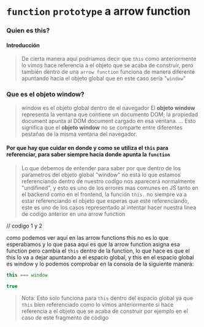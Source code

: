 # ```function``` ```prototype``` a arrow function
### Quien es this?
#### Introducción 
>De cierta manera aquí podríamos decir que ```this``` como anteriormente lo vimos hace referencia a el objeto que se acaba de construir, pero también dentro de una ```arrow function``` funciona de manera diferente apuntando hacia el objeto global que en este caso sería "```window```"

### Que es el objeto window?
>window es el objeto global dentro de el navegador El **objeto window** representa la ventana que contiene un documento DOM; la propiedad document apunta al DOM document cargado en esa ventana. ... Esto significa que el **objeto window** no se comparte entre diferentes pestañas de la misma ventana del navegador.

#### Por que hay que cuidar en donde y como se utiliza el ```this``` para referenciar, para saber siempre hacia donde apunta la ```function```
>Lo que debemos de entender para saber por que  dentro de los parametros del objeto global "window" no está lo que estamos referenciando dentro de nuestro codigo nos aparecerá normalmente "undifined", y esto es uno de los errores mas comunes en JS tanto en el backend como en el frontend, la función ```this.``` no siempre va a estar referenciando el objeto que esperas que esté referenciando, este es uno de los casos representado al intentar hacer nuestra linea de codigo anterior en una arrow function

// codigo 1 y 2

como podemos ver aquí en las arrow functions this no es lo que esperabamos y lo que pasa aquí es que la arrow function asigna esa function pero cambia el ```this``` dentro de la function, lo que hace es que el this lo va a dejar apuntando a el espacio global, y this en el espacio global es window y lo podemos comprobar en la consola de la siguiente manera:

```js
this === window

true
```

>Nota: Esto solo funciona para ```this``` dentro del espacio global ya que ```this``` bien referenciado como lo vimos anteriormente si hace referencia a el objeto que se acaba de construir por ejemplo en el caso de este fragmento de código 
